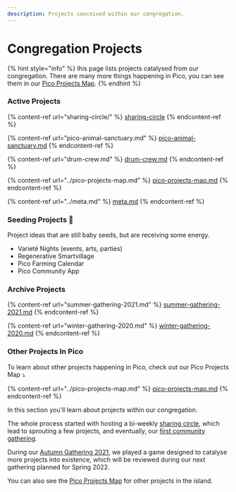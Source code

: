 ```yaml
---
description: Projects conceived within our congregation.
---
```


# Congregation Projects

{% hint style="info" %}
Ihis page lists projects catalysed from our congregation. There are many more things happening in Pico, you can see them in our [Pico Projects Map](pico-projects-map.md).
{% endhint %}

### Active Projects

{% content-ref url="sharing-circle/" %}
[sharing-circle](sharing-circle/)
{% endcontent-ref %}

{% content-ref url="pico-animal-sanctuary.md" %}
[pico-animal-sanctuary.md](pico-animal-sanctuary.md)
{% endcontent-ref %}

{% content-ref url="drum-crew.md" %}
[drum-crew.md](drum-crew.md)
{% endcontent-ref %}

{% content-ref url="../pico-projects-map.md" %}
[pico-projects-map.md](pico-projects-map.md)
{% endcontent-ref %}

{% content-ref url="../meta.md" %}
[meta.md](elders.md)
{% endcontent-ref %}

### Seeding Projects 🌱

Project ideas that are still baby seeds, but are receiving some energy.

* Varieté Nights (events, arts, parties)
* Regenerative Smartvillage
* Pico Farming Calendar
* Pico Community App

### Archive Projects

{% content-ref url="summer-gathering-2021.md" %}
[summer-gathering-2021.md](summer-gathering-2021.md)
{% endcontent-ref %}

{% content-ref url="winter-gathering-2020.md" %}
[winter-gathering-2020.md](winter-gathering-2020.md)
{% endcontent-ref %}

### Other Projects In Pico

To learn about other projects happening in Pico, check out our Pico Projects Map ⤵️

{% content-ref url="../pico-projects-map.md" %}
[pico-projects-map.md](pico-projects-map.md)
{% endcontent-ref %}

In this section you'll learn about projects within our congregation.

The whole process started with hosting a bi-weekly [sharing circle](sharing-circle/), which lead to sprouting a few projects, and eventually, our [first community gathering](summer-gathering-2021.md).

During our [Autumn Gathering 2021](autumn-gathering-2021.md), we played a game designed to catalyse more projects into existence, which will be reviewed during our next gathering planned for Spring 2022.

You can also see the [Pico Projects Map](pico-projects-map.md) for other projects in the island.
